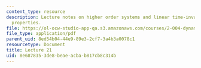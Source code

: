 ```yaml
---
content_type: resource
description: Lecture notes on higher order systems and linear time-invariant system
  properties.
file: https://ol-ocw-studio-app-qa.s3.amazonaws.com/courses/2-004-dynamics-and-control-ii-spring-2008/8e6878353de8beaeacbab817cb8c314b_lecture_21.pdf
file_type: application/pdf
parent_uid: 8ed54b04-44e9-89e3-2cf7-3a4b3a0078c1
resourcetype: Document
title: Lecture 21
uid: 8e687835-3de8-beae-acba-b817cb8c314b
---
```

